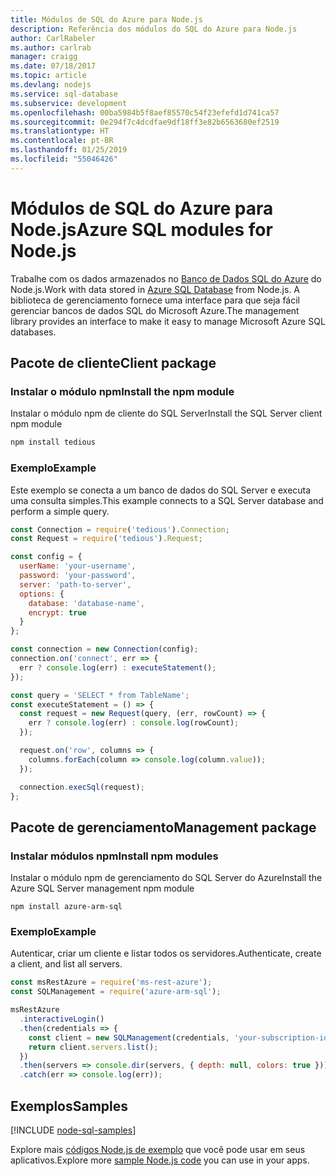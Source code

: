 ```yaml
---
title: Módulos de SQL do Azure para Node.js
description: Referência dos módulos do SQL do Azure para Node.js
author: CarlRabeler
ms.author: carlrab
manager: craigg
ms.date: 07/18/2017
ms.topic: article
ms.devlang: nodejs
ms.service: sql-database
ms.subservice: development
ms.openlocfilehash: 00ba5984b5f8aef85570c54f23efefd1d741ca57
ms.sourcegitcommit: 0e294f7c4dcdfae9df18ff3e82b6563680ef2519
ms.translationtype: HT
ms.contentlocale: pt-BR
ms.lasthandoff: 01/25/2019
ms.locfileid: "55046426"
---
```

# <a name="azure-sql-modules-for-nodejs"></a><span data-ttu-id="ddfb4-103">Módulos de SQL do Azure para Node.js</span><span class="sxs-lookup"><span data-stu-id="ddfb4-103">Azure SQL modules for Node.js</span></span>

<span data-ttu-id="ddfb4-104">Trabalhe com os dados armazenados no [Banco de Dados SQL do Azure](https://docs.microsoft.com/azure/sql-database/sql-database-technical-overview) do Node.js.</span><span class="sxs-lookup"><span data-stu-id="ddfb4-104">Work with data stored in [Azure SQL Database](https://docs.microsoft.com/azure/sql-database/sql-database-technical-overview) from Node.js.</span></span>
<span data-ttu-id="ddfb4-105">A biblioteca de gerenciamento fornece uma interface para que seja fácil gerenciar bancos de dados SQL do Microsoft Azure.</span><span class="sxs-lookup"><span data-stu-id="ddfb4-105">The management library provides an interface to make it easy to manage Microsoft Azure SQL databases.</span></span>

## <a name="client-package"></a><span data-ttu-id="ddfb4-106">Pacote de cliente</span><span class="sxs-lookup"><span data-stu-id="ddfb4-106">Client package</span></span>

### <a name="install-the-npm-module"></a><span data-ttu-id="ddfb4-107">Instalar o módulo npm</span><span class="sxs-lookup"><span data-stu-id="ddfb4-107">Install the npm module</span></span>

<span data-ttu-id="ddfb4-108">Instalar o módulo npm de cliente do SQL Server</span><span class="sxs-lookup"><span data-stu-id="ddfb4-108">Install the SQL Server client npm module</span></span>

```bash
npm install tedious
```

### <a name="example"></a><span data-ttu-id="ddfb4-109">Exemplo</span><span class="sxs-lookup"><span data-stu-id="ddfb4-109">Example</span></span>

<span data-ttu-id="ddfb4-110">Este exemplo se conecta a um banco de dados do SQL Server e executa uma consulta simples.</span><span class="sxs-lookup"><span data-stu-id="ddfb4-110">This example connects to a SQL Server database and perform a simple query.</span></span>

```javascript
const Connection = require('tedious').Connection;
const Request = require('tedious').Request;

const config = {
  userName: 'your-username',
  password: 'your-password',
  server: 'path-to-server',
  options: {
    database: 'database-name',
    encrypt: true
  }
};

const connection = new Connection(config);
connection.on('connect', err => {
  err ? console.log(err) : executeStatement();
});

const query = 'SELECT * from TableName';
const executeStatement = () => {
  const request = new Request(query, (err, rowCount) => {
    err ? console.log(err) : console.log(rowCount);
  });

  request.on('row', columns => {
    columns.forEach(column => console.log(column.value));
  });

  connection.execSql(request);
};
```

## <a name="management-package"></a><span data-ttu-id="ddfb4-111">Pacote de gerenciamento</span><span class="sxs-lookup"><span data-stu-id="ddfb4-111">Management package</span></span>

### <a name="install-npm-modules"></a><span data-ttu-id="ddfb4-112">Instalar módulos npm</span><span class="sxs-lookup"><span data-stu-id="ddfb4-112">Install npm modules</span></span>

<span data-ttu-id="ddfb4-113">Instalar o módulo npm de gerenciamento do SQL Server do Azure</span><span class="sxs-lookup"><span data-stu-id="ddfb4-113">Install the Azure SQL Server management npm module</span></span>

```
npm install azure-arm-sql
```   

### <a name="example"></a><span data-ttu-id="ddfb4-114">Exemplo</span><span class="sxs-lookup"><span data-stu-id="ddfb4-114">Example</span></span>

<span data-ttu-id="ddfb4-115">Autenticar, criar um cliente e listar todos os servidores.</span><span class="sxs-lookup"><span data-stu-id="ddfb4-115">Authenticate, create a client, and list all servers.</span></span>

```javascript
const msRestAzure = require('ms-rest-azure');
const SQLManagement = require('azure-arm-sql');

msRestAzure
  .interactiveLogin()
  .then(credentials => {
    const client = new SQLManagement(credentials, 'your-subscription-id');
    return client.servers.list();
  })
  .then(servers => console.dir(servers, { depth: null, colors: true }))
  .catch(err => console.log(err));
```

## <a name="samples"></a><span data-ttu-id="ddfb4-116">Exemplos</span><span class="sxs-lookup"><span data-stu-id="ddfb4-116">Samples</span></span>

[!INCLUDE [node-sql-samples](../docs-ref-conceptual/includes/sql-samples.md)]

<span data-ttu-id="ddfb4-117">Explore mais [códigos Node.js de exemplo](https://azure.microsoft.com/resources/samples/?platform=nodejs) que você pode usar em seus aplicativos.</span><span class="sxs-lookup"><span data-stu-id="ddfb4-117">Explore more [sample Node.js code](https://azure.microsoft.com/resources/samples/?platform=nodejs) you can use in your apps.</span></span>
